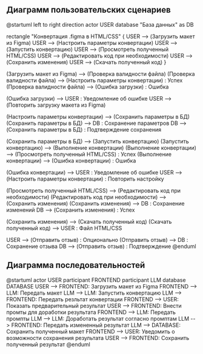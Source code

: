 ## Диаграмм пользовательских сценариев
@startuml
left to right direction
actor USER
database "База данных" as DB

rectangle "Конвертация .figma в HTML/CSS" {
  USER --> (Загрузить макет из Figma)
  USER --> (Настроить параметры конвертации)
  USER --> (Запустить конвертацию)
  USER --> (Просмотреть полученный HTML/CSS)
  USER --> (Редактировать код при необходимости)
  USER --> (Сохранить изменения)
  USER --> (Скачать полученный код)
}

(Загрузить макет из Figma) --> (Проверка валидности файла)
(Проверка валидности файла) --> (Настроить параметры конвертации) : Успех
(Проверка валидности файла) --> (Ошибка загрузки) : Ошибка

(Ошибка загрузки) --> USER : Уведомление об ошибке
USER --> (Повторить загрузку макета из Figma)

(Настроить параметры конвертации) --> (Сохранить параметры в БД)
(Сохранить параметры в БД) --> DB : Сохранение параметров
DB --> (Сохранить параметры в БД) : Подтверждение сохранения

(Сохранить параметры в БД) --> (Запустить конвертацию)
(Запустить конвертацию) --> (Выполнение конвертации)
(Выполнение конвертации) --> (Просмотреть полученный HTML/CSS) : Успех
(Выполнение конвертации) --> (Ошибка конвертации) : Ошибка

(Ошибка конвертации) --> USER : Уведомление об ошибке
USER --> (Настроить параметры конвертации) : Повторить настройку

(Просмотреть полученный HTML/CSS) --> (Редактировать код при необходимости)
(Редактировать код при необходимости) --> (Сохранить изменения)
(Сохранить изменения) --> DB : Сохранение изменений
DB --> (Сохранить изменения) : Успех

(Сохранить изменения) --> (Скачать полученный код)
(Скачать полученный код) --> USER : Файл HTML/CSS

USER --> (Отправить отзыв) : Опционально
(Отправить отзыв) --> DB : Сохранение отзыва
DB --> (Отправить отзыв) : Подтверждение
@enduml

## Диаграмма последовательностей

@startuml
actor USER 
participant FRONTEND 
participant LLM
database DATABASE
USER --> FRONTEND: Загрузить макет из Figma
FRONTEND --> LLM: Передать макет
LLM --> LLM: Запустить конвертацию
LLM --> FRONTEND: Передать резльтат конвертации
FRONTEND --> USER: Показать предварительный результат
USER --> FRONTEND: Внести промты для доработки результата
FRONTEND --> LLM: Передать промпты
LLM --> LLM: Доработать результат согласно промптам
LLM --> FRONTEND: Передать измененный результат
LLM --> DATABASE: Сохранить полученный макет
FRONTEND --> USER: Уведомить о возможности сохранения результата
USER --> FRONTEND: Сохранить полученный результат
@enduml
